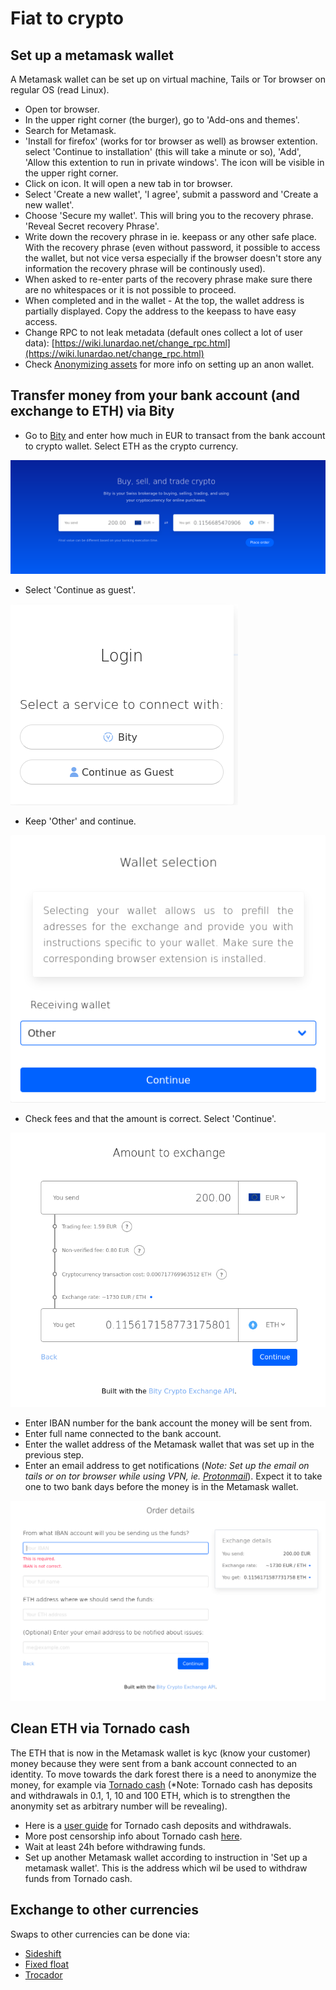 # Fiat to crypto

## Set up a metamask wallet

A Metamask wallet can be set up on virtual machine, Tails or Tor browser on regular OS (read Linux).

- Open tor browser.  
- In the upper right corner (the burger), go to 'Add-ons and themes'.  
- Search for Metamask.  
- 'Install for firefox' (works for tor browser as well) as browser extention. select 'Continue to installation' (this will take a minute or so), 'Add',  'Allow this extention to run in private windows'. The icon will be visible in the upper right corner.  
- Click on icon. It will open a new tab in tor browser. 
- Select 'Create a new wallet', 'I agree', submit a password and 'Create a new wallet'.  
- Choose 'Secure my wallet'. This will bring you to the recovery phrase. 'Reveal Secret recovery Phrase'. 
- Write down the recovery phrase in ie. keepass or any other safe place. With the recovery phrase (even without password, it possible to access the wallet, but not vice versa especially if the browser doesn't store any information the recovery phrase will be continously used).
- When asked to re-enter parts of the recovery phrase make sure there are no whitespaces or it is not possible to proceed.  
- When completed and in the wallet - At the top, the wallet address is partially displayed. Copy the address to the keepass to have easy access.  
- Change RPC to not leak metadata (default ones collect a lot of user data): [https://wiki.lunardao.net/change_rpc.html](https://wiki.lunardao.net/change_rpc.html)  
- Check [Anonymizing assets](https://wiki.lunardao.net/anonymizing_assets.html) for more info on setting up an anon wallet.  

## Transfer money from your bank account (and exchange to ETH) via Bity

- Go to [Bity](https://bity.com) and enter how much in EUR to transact from the bank account to crypto wallet. Select ETH as the crypto currency.  

![](pics/bity/from_fiat/1.png)

- Select 'Continue as guest'.

![](pics/bity/from_fiat/2.png)

- Keep 'Other' and continue.

![](pics/bity/from_fiat/3.png)

- Check fees and that the amount is correct. Select 'Continue'.

![](pics/bity/from_fiat/4.png)

- Enter IBAN number for the bank account the money will be sent from.  
- Enter full name connected to the bank account.  
- Enter the wallet address of the Metamask wallet that was set up in the previous step.  
- Enter an email address to get notifications (*Note: Set up the email on tails or on tor browser while using VPN, ie. [Protonmail](https://proton.me/)*). Expect it to take one to two bank days before the money is in the Metamask wallet.

![](pics/bity/from_fiat/5.png)

## Clean ETH via Tornado cash

The ETH that is now in the Metamask wallet is kyc (know your customer) money because they were sent from a bank account connected to an identity. To move towards the dark forest there is a need to anonymize the money, for example via [Tornado cash](https://tornadocash.3th.ws/) (*Note: Tornado cash has deposits and withdrawals in 0.1, 1, 10 and 100 ETH, which is to strengthen the anonymity set as arbitrary number will be revealing).  
- Here is a [user guide](https://cryptobriefing.com/how-to-use-tornado-cash-ethereum-privacy-solution/) for Tornado cash deposits and withdrawals.  
- More post censorship info about Tornado cash [here](https://forums.tornadocash.community/t/post-censorship-guide/43).  
- Wait at least 24h before withdrawing funds.  
- Set up another Metamask wallet according to instruction in 'Set up a metamask wallet'. This is the address which wil be used to withdraw funds from Tornado cash.

## Exchange to other currencies

Swaps to other currencies can be done via:

- [Sideshift](https://sideshift.ai)  
- [Fixed float](https://fixedfloat.com)  
- [Trocador](https://trocador.app/en)


